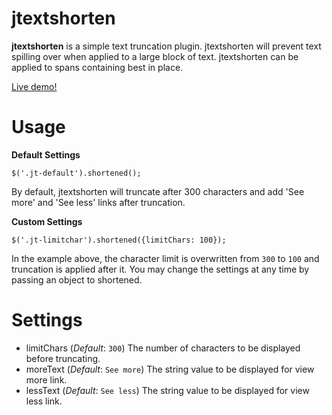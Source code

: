 jtextshorten
============

**jtextshorten** is a simple text truncation plugin. jtextshorten will prevent text spilling over when applied to a large block of text. jtextshorten can be applied to spans containing best in place.

[Live demo!](http://kiprosh.github.io/jtextshorten/demo.html)

Usage
============

**Default Settings**

```
$('.jt-default').shortened();
```
By default, jtextshorten will truncate after 300 characters and add 'See more' and 'See less' links after truncation.

**Custom Settings**

```
$('.jt-limitchar').shortened({limitChars: 100});
```
In the example above, the character limit is overwritten from `300` to `100` and truncation is applied after it. You may change the settings at any time by passing an object to shortened.

Settings
============

* limitChars (*Default*: `300`) The number of characters to be displayed before truncating.
* moreText (*Default*: `See more`) The string value to be displayed for view more link.
* lessText (*Default*: `See less`) The string value to be displayed for view less link.